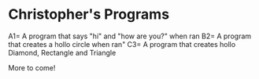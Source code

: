 # Christopher's Programs
A1= A program that says "hi" and "how are you?" when ran
B2= A program that creates a hollo circle when ran"
C3= A program that creates hollo Diamond, Rectangle and Triangle
  
  More to come!
